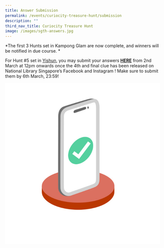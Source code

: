```yaml
---
title: Answer Submission
permalink: /events/curiocity-treasure-hunt/submission
description: ""
third_nav_title: Curiocity Treasure Hunt
image: /images/sgth-answers.jpg
---
```

*The first 3 Hunts set in Kampong Glam are now complete, and winners will be notified in due course.   * 

For Hunt #5 set in [Yishun](https://curiocity.nlb.gov.sg/events/curiocity-treasure-hunt/hunt-dates), you may submit your answers [**HERE**](https://go.gov.sg/curiocity-treasurehuntsubmission) from 2nd March at 12pm onwards once the 4th and final clue has been released on National Library Singapore’s Facebook and Instagram ! Make sure to submit them by 6th March, 23:59!

<div>
<div class="row is-multiline">
    <div class="col is-half-desktop is-half-tablet">
<img src="/images/sgth-answers.jpg" alt="answers">
</div>
	<div class="col is-half-desktop is-half-tablet"></div>
</div>    
</div>